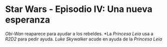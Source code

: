 # Star Wars - Episodio IV: Una nueva esperanza

*Obi-Wan* reaparece para ayudar a los rebeldes.
*La *Princesa Leia* usa a *R2D2* para pedir ayuda.
*Luke Skywalker* acude en ayuda de la *Princesa Leia*
